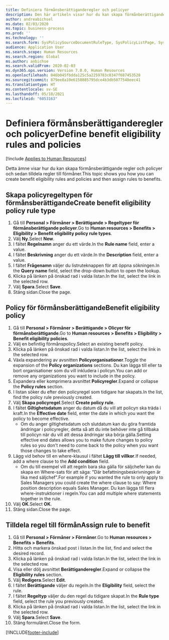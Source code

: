 ```yaml
---
title: Definiera förmånsberättiganderegler och policyer
description: Den här artikeln visar hur du kan skapa förmånberättiganderegler och policyer och sedan tilldela regler till förmåner.
author: andreabichsel
ms.date: 02/03/2020
ms.topic: business-process
ms.prod: ''
ms.technology: ''
ms.search.form: SysPolicySourceDocumentRuleType, SysPolicyListPage, SysPolicy, HcmBenefitEligibilityPolicy, HcmBenefit, BenefitWorkspace, HcmBenefitSummaryPart
audience: Application User
ms.search.scope: Human Resources
ms.search.region: Global
ms.author: anbichse
ms.search.validFrom: 2020-02-03
ms.dyn365.ops.version: Version 7.0.0, Human Resources
ms.openlocfilehash: 046b045fbdda125c5a2259783c0347f687453528
ms.sourcegitcommit: 879ee8a10e6158885795dce4b3db5077540eec41
ms.translationtype: HT
ms.contentlocale: sv-SE
ms.lasthandoff: 05/18/2021
ms.locfileid: "6053163"
---
```

# <a name="define-benefit-eligibility-rules-and-policies"></a><span data-ttu-id="91326-103">Definiera förmånsberättiganderegler och policyer</span><span class="sxs-lookup"><span data-stu-id="91326-103">Define benefit eligibility rules and policies</span></span>

[!include [Applies to Human Resources](../includes/applies-to-hr.md)]

<span data-ttu-id="91326-104">Detta ämne visar hur du kan skapa förmånsberättigande regler och policyer och sedan tilldela regler till förmåner.</span><span class="sxs-lookup"><span data-stu-id="91326-104">This topic shows you how you can create benefit eligibility rules and policies and then assign rules to benefits.</span></span>  

## <a name="create-benefit-eligibility-policy-rule-type"></a><span data-ttu-id="91326-105">Skapa policyregeltypen för förmånsberättigande</span><span class="sxs-lookup"><span data-stu-id="91326-105">Create benefit eligibility policy rule type</span></span>

1. <span data-ttu-id="91326-106">Gå till **Personal > Förmåner > Berättigande > Regeltyper för förmånsberättigande policyer**.</span><span class="sxs-lookup"><span data-stu-id="91326-106">Go to **Human resources > Benefits > Eligibility > Benefit eligibility policy rule types**.</span></span>
2. <span data-ttu-id="91326-107">Välj **Ny**.</span><span class="sxs-lookup"><span data-stu-id="91326-107">Select **New**.</span></span>
3. <span data-ttu-id="91326-108">I fältet **Regelnamn** anger du ett värde.</span><span class="sxs-lookup"><span data-stu-id="91326-108">In the **Rule name** field, enter a value.</span></span>
4. <span data-ttu-id="91326-109">I fältet **Beskrivning** anger du ett värde.</span><span class="sxs-lookup"><span data-stu-id="91326-109">In the **Description** field, enter a value.</span></span>
5. <span data-ttu-id="91326-110">I fältet **Frågenamn** väljer du listruteknappen för att öppna sökningen.</span><span class="sxs-lookup"><span data-stu-id="91326-110">In the **Query name** field, select the drop-down button to open the lookup.</span></span>
6. <span data-ttu-id="91326-111">Klicka på länken på önskad rad i valda listan.</span><span class="sxs-lookup"><span data-stu-id="91326-111">In the list, select the link in the selected row.</span></span>
7. <span data-ttu-id="91326-112">Välj **Spara**.</span><span class="sxs-lookup"><span data-stu-id="91326-112">Select **Save**.</span></span>
8. <span data-ttu-id="91326-113">Stäng sidan.</span><span class="sxs-lookup"><span data-stu-id="91326-113">Close the page.</span></span>

## <a name="benefit-eligibility-policy"></a><span data-ttu-id="91326-114">Policy för förmånsberättigande</span><span class="sxs-lookup"><span data-stu-id="91326-114">Benefit eligibility policy</span></span>

1. <span data-ttu-id="91326-115">Gå till **Personal > Förmåner > Berättigande > Olicyer för förmånsberättigande**.</span><span class="sxs-lookup"><span data-stu-id="91326-115">Go to **Human resources > Benefits > Eligibility > Benefit eligibility policies**.</span></span>
2. <span data-ttu-id="91326-116">Välj en befintlig förmånspolicy.</span><span class="sxs-lookup"><span data-stu-id="91326-116">Select an existing benefit policy.</span></span>
3. <span data-ttu-id="91326-117">Klicka på länken på önskad rad i valda listan.</span><span class="sxs-lookup"><span data-stu-id="91326-117">In the list, select the link in the selected row.</span></span>
4. <span data-ttu-id="91326-118">Växla expandering av avsnitten **Policyorganisationer**.</span><span class="sxs-lookup"><span data-stu-id="91326-118">Toggle the expansion of the **Policy organizations** sections.</span></span> <span data-ttu-id="91326-119">Du kan lägga till eller ta bort organisationer som du vill inkludera i policyn.</span><span class="sxs-lookup"><span data-stu-id="91326-119">You can add or remove any organizations you want to include in the policy.</span></span>
5. <span data-ttu-id="91326-120">Expandera eller komprimera avsnittet **Policyregler**.</span><span class="sxs-lookup"><span data-stu-id="91326-120">Expand or collapse the **Policy rules** section.</span></span>
6. <span data-ttu-id="91326-121">I listan söker du efter den policyregel som tidigare har skapats.</span><span class="sxs-lookup"><span data-stu-id="91326-121">In the list, find the policy rule previously created.</span></span>
7. <span data-ttu-id="91326-122">Välj **Skapa policyregel**.</span><span class="sxs-lookup"><span data-stu-id="91326-122">Select **Create policy rule**.</span></span>
8. <span data-ttu-id="91326-123">I fältet **Giltighetsdatum** anger du datum då du vill att policyn ska träda i kraft.</span><span class="sxs-lookup"><span data-stu-id="91326-123">In the **Effective date** field, enter the date in which you want the policy to become effective.</span></span>
    * <span data-ttu-id="91326-124">Om du anger giltighetsdatum och slutdatum kan du göra framtida ändringar i policyregler, detta så att du inte behöver inte gå tillbaka till policyn när du vill att dessa ändringar ska börja gälla.</span><span class="sxs-lookup"><span data-stu-id="91326-124">Setting effective end dates allows you to make future changes to policy rules so you don't need to come back to the policy when you want those changes to take effect.</span></span>  
9. <span data-ttu-id="91326-125">Lägg vid behov till en where-klausul i fältet **Lägg till villkor**.</span><span class="sxs-lookup"><span data-stu-id="91326-125">If needed, add a where clause to the **Add condition** field.</span></span>
    * <span data-ttu-id="91326-126">Om du till exempel vill att regeln bara ska gälla för säljchefer kan du skapa en Where-sats för att säga: "Där befattningsbeskrivningen är lika med säljchef".</span><span class="sxs-lookup"><span data-stu-id="91326-126">For example if you wanted the rule to only apply to Sales Managers you could create the where clause to say: Where position description equals Sales Manager.</span></span> <span data-ttu-id="91326-127">Du kan lägga till flera where-instruktioner i regeln.</span><span class="sxs-lookup"><span data-stu-id="91326-127">You can add multiple where statements together in the rule.</span></span>  
10. <span data-ttu-id="91326-128">Välj **OK**.</span><span class="sxs-lookup"><span data-stu-id="91326-128">Select **OK**.</span></span>
11. <span data-ttu-id="91326-129">Stäng sidan.</span><span class="sxs-lookup"><span data-stu-id="91326-129">Close the page.</span></span>

## <a name="assign-rule-to-benefit"></a><span data-ttu-id="91326-130">Tilldela regel till förmån</span><span class="sxs-lookup"><span data-stu-id="91326-130">Assign rule to benefit</span></span>

1. <span data-ttu-id="91326-131">Gå till **Personal > Förmåner > Förmåner**.</span><span class="sxs-lookup"><span data-stu-id="91326-131">Go to **Human resources > Benefits > Benefits**.</span></span>
2. <span data-ttu-id="91326-132">Hitta och markera önskad post i listan.</span><span class="sxs-lookup"><span data-stu-id="91326-132">In the list, find and select the desired record.</span></span>
3. <span data-ttu-id="91326-133">Klicka på länken på önskad rad i valda listan.</span><span class="sxs-lookup"><span data-stu-id="91326-133">In the list, select the link in the selected row.</span></span>
4. <span data-ttu-id="91326-134">Visa eller dölj avsnittet **Berättiganderegler**.</span><span class="sxs-lookup"><span data-stu-id="91326-134">Expand or collapse the **Eligibility rules** section.</span></span>
5. <span data-ttu-id="91326-135">Välj **Redigera**.</span><span class="sxs-lookup"><span data-stu-id="91326-135">Select **Edit**.</span></span>
6. <span data-ttu-id="91326-136">I fältet **Berättigande** väljer du regeln.</span><span class="sxs-lookup"><span data-stu-id="91326-136">In the **Eligibility** field, select the rule.</span></span>
7. <span data-ttu-id="91326-137">I fältet **Regeltyp** väljer du den regel du tidigare skapat.</span><span class="sxs-lookup"><span data-stu-id="91326-137">In the **Rule type** field, select the rule you previously created.</span></span>
9. <span data-ttu-id="91326-138">Klicka på länken på önskad rad i valda listan.</span><span class="sxs-lookup"><span data-stu-id="91326-138">In the list, select the link in the selected row.</span></span>
10. <span data-ttu-id="91326-139">Välj **Spara**.</span><span class="sxs-lookup"><span data-stu-id="91326-139">Select **Save**.</span></span>
11. <span data-ttu-id="91326-140">Stäng formuläret.</span><span class="sxs-lookup"><span data-stu-id="91326-140">Close the form.</span></span>



[!INCLUDE[footer-include](../includes/footer-banner.md)]
